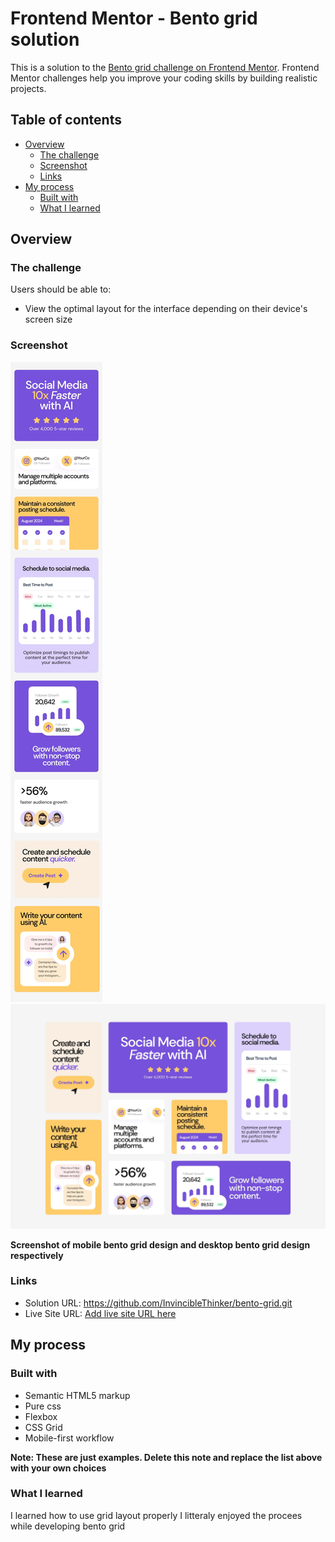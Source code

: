 # Frontend Mentor - Bento grid solution

This is a solution to the [Bento grid challenge on Frontend Mentor](https://www.frontendmentor.io/challenges/bento-grid-RMydElrlOj). Frontend Mentor challenges help you improve your coding skills by building realistic projects.

## Table of contents

- [Overview](#overview)
  - [The challenge](#the-challenge)
  - [Screenshot](#screenshot)
  - [Links](#links)
- [My process](#my-process)
  - [Built with](#built-with)
  - [What I learned](#what-i-learned)

## Overview

### The challenge

Users should be able to:

- View the optimal layout for the interface depending on their device's screen size

### Screenshot

![](./design/mobile-design.jpg)
![](./design/desktop-design.jpg)

**Screenshot of mobile bento grid design and desktop bento grid design respectively**

### Links

- Solution URL: https://github.com/InvincibleThinker/bento-grid.git
- Live Site URL: [Add live site URL here](https://your-live-site-url.com)

## My process

### Built with

- Semantic HTML5 markup
- Pure css
- Flexbox
- CSS Grid
- Mobile-first workflow

**Note: These are just examples. Delete this note and replace the list above with your own choices**

### What I learned

I learned how to use grid layout properly I litteraly enjoyed the procees while developing bento grid

